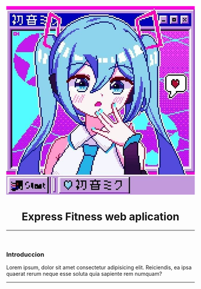 <!DOCTYPE html>
<html lang="en">
<head>
</head>
<body>
    <center><img src="styles/imgs/ok.jpg"><h1>Express Fitness web aplication</h1></center>
    <hr>
    <br>
    <h3>Introduccion</h3>
    <p>Lorem ipsum, dolor sit amet consectetur adipisicing elit. Reiciendis, ea ipsa quaerat rerum neque esse soluta quia sapiente rem numquam?</p>
    <hr>
</body>
</html>